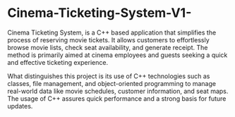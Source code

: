 # Cinema-Ticketing-System-V1-
 Cinema Ticketing System, is a C++ based application that simplifies the process of reserving movie tickets. It allows customers to effortlessly browse movie lists, check seat availability, and generate receipt. The method is primarily aimed at cinema employees and guests seeking a quick and effective ticketing experience.
 
 What distinguishes this project is its use of C++ technologies such as classes, file management, and object-oriented programming to manage real-world data like movie schedules, customer information, and seat maps. The usage of C++ assures quick performance and a strong basis for future updates.
